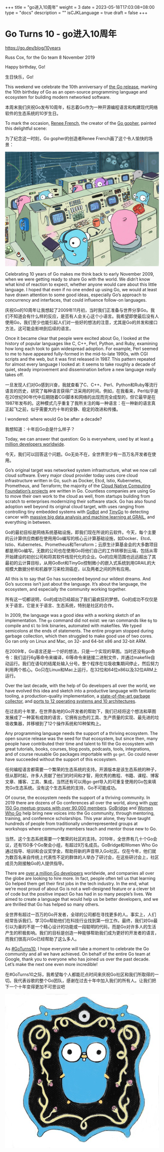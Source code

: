 +++
title = "go进入10周年"
weight = 3
date = 2023-05-18T17:03:08+08:00
type = "docs"
description = ""
isCJKLanguage = true
draft = false
+++

# Go Turns 10 - go进入10周年

https://go.dev/blog/10years

Russ Cox, for the Go team
8 November 2019

Happy birthday, Go!

生日快乐，Go!

This weekend we celebrate the 10th anniversary of [the Go release](https://opensource.googleblog.com/2009/11/hey-ho-lets-go.html), marking the 10th birthday of Go as an open-source programming language and ecosystem for building modern networked software.

本周末我们庆祝Go发布10周年，标志着Go作为一种开源编程语言和构建现代网络软件的生态系统的10岁生日。

To mark the occasion, [Renee French](https://twitter.com/reneefrench), the creator of the [Go gopher](https://blog.golang.org/gopher), painted this delightful scene:

为了纪念这一时刻，Go gopher的创造者Renee French画了这个令人愉快的场景：

[![img](GoTurns10_img/gopher10th-small.jpg)](https://go.dev/blog/10years/gopher10th-large.jpg)

Celebrating 10 years of Go makes me think back to early November 2009, when we were getting ready to share Go with the world. We didn’t know what kind of reaction to expect, whether anyone would care about this little language. I hoped that even if no one ended up using Go, we would at least have drawn attention to some good ideas, especially Go’s approach to concurrency and interfaces, that could influence follow-on languages.

庆祝Go的10周年让我想起了2009年11月初，当时我们正准备与世界分享Go。我们不知道会有什么样的反应，是否有人会关心这个小语言。我希望即使最后没有人使用Go，我们至少也能引起人们对一些好的想法的注意，尤其是Go的并发和接口方法，这可能会影响到后续的语言。

Once it became clear that people were excited about Go, I looked at the history of popular languages like C, C++, Perl, Python, and Ruby, examining how long each took to gain widespread adoption. For example, Perl seemed to me to have appeared fully-formed in the mid-to-late 1990s, with CGI scripts and the web, but it was first released in 1987. This pattern repeated for almost every language I looked at: it seems to take roughly a decade of quiet, steady improvement and dissemination before a new language really takes off.

一旦发现人们对Go感到兴奋，我就查看了C、C++、Perl、Python和Ruby等流行语言的历史，研究了每种语言获得广泛采用的时间。例如，在我看来，Perl似乎是在20世纪90年代中后期随着CGI脚本和网络的出现而完全成型的，但它最早是在1987年发布的。这种模式几乎重复了我所关注的每一种语言：在一种新的语言真正起飞之前，似乎需要大约十年的安静、稳定的改进和传播。

I wondered: where would Go be after a decade?

我想知道：十年后Go会是什么样子？

Today, we can answer that question: Go is everywhere, used by at least [a million developers worldwide](https://research.swtch.com/gophercount).

今天，我们可以回答这个问题。Go无处不在，全世界至少有一百万名开发者在使用。

Go’s original target was networked system infrastructure, what we now call cloud software. Every major cloud provider today uses core cloud infrastructure written in Go, such as Docker, Etcd, Istio, Kubernetes, Prometheus, and Terraform; the majority of the [Cloud Native Computing Foundation’s projects](https://www.cncf.io/projects/) are written in Go. Countless companies are using Go to move their own work to the cloud as well, from startups building from scratch to enterprises modernizing their software stack. Go has also found adoption well beyond its original cloud target, with uses ranging from controlling tiny embedded systems with [GoBot](https://gobot.io/) and [TinyGo](https://tinygo.org/) to detecting cancer with [massive big data analysis and machine learning at GRAIL](https://medium.com/grail-eng/bigslice-a-cluster-computing-system-for-go-7e03acd2419b), and everything in between.

Go的最初目标是网络系统基础设施，即我们现在所说的云软件。今天，每个主要的云计算供应商都在使用用Go编写的核心云计算基础设施，如Docker、Etcd、Istio、Kubernetes、Prometheus和Terraform；云原生计算基金会的大多数项目都是用Go编写。无数的公司也在使用Go将他们自己的工作转移到云端，包括从零开始建设的初创公司和将其软件栈现代化的企业。Go的应用范围也远远超出了其最初的云计算目标，从用GoBot和TinyGo控制微小的嵌入式系统到用GRAIL的大规模大数据分析和机器学习来检测癌症，以及两者之间的所有应用。

All this is to say that Go has succeeded beyond our wildest dreams. And Go’s success isn’t just about the language. It’s about the language, the ecosystem, and especially the community working together.

所有这一切都说明，Go的成功已经超出了我们最疯狂的梦想。Go的成功不仅仅是关于语言。它是关于语言、生态系统，特别是社区的合作。

In 2009, the language was a good idea with a working sketch of an implementation. The `go` command did not exist: we ran commands like `6g` to compile and `6l` to link binaries, automated with makefiles. We typed semicolons at the ends of statements. The entire program stopped during garbage collection, which then struggled to make good use of two cores. Go ran only on Linux and Mac, on 32- and 64-bit x86 and 32-bit ARM.

在2009年，Go语言还是一个好的想法，只是一个实现的草图。当时还没有go命令：我们运行6g等命令来编译，6l等命令来链接二进制文件，并通过makefile自动运行。我们在语句的结尾处输入分号。整个程序在垃圾收集期间停止，然后努力利用两个核心。Go只在Linux和Mac上运行，在32位和64位x86以及32位ARM上运行。

Over the last decade, with the help of Go developers all over the world, we have evolved this idea and sketch into a productive language with fantastic tooling, a production-quality implementation, a [state-of-the-art garbage collector](https://blog.golang.org/ismmkeynote), and [ports to 12 operating systems and 10 architectures](https://go.dev/doc/install/source#introduction).

在过去的十年里，在世界各地的Go开发者的帮助下，我们已经将这个想法和草图发展成了一种富有成效的语言，它拥有出色的工具、生产质量的实现、最先进的垃圾收集器，并移植到了12个操作系统和10种架构上。

Any programming language needs the support of a thriving ecosystem. The open source release was the seed for that ecosystem, but since then, many people have contributed their time and talent to fill the Go ecosystem with great tutorials, books, courses, blog posts, podcasts, tools, integrations, and of course reusable Go packages importable with `go` `get`. Go could never have succeeded without the support of this ecosystem.

任何编程语言都需要一个繁荣的生态系统的支持。开源版本是该生态系统的种子，但从那时起，许多人贡献了他们的时间和才智，用优秀的教程、书籍、课程、博客文章、播客、工具、集成，当然还有可以用go get导入的可重复使用的Go包来填充Go生态系统。没有这个生态系统的支持，Go不可能成功。

Of course, the ecosystem needs the support of a thriving community. In 2019 there are dozens of Go conferences all over the world, along with [over 150 Go meetup groups with over 90,000 members](https://www.meetup.com/pro/go). [GoBridge](https://golangbridge.org/) and [Women Who Go](https://medium.com/@carolynvs/www-loves-gobridge-ccb26309f667) help bring new voices into the Go community, through mentoring, training, and conference scholarships. This year alone, they have taught hundreds of people from traditionally underrepresented groups at workshops where community members teach and mentor those new to Go.

当然，这个生态系统需要一个繁荣的社区的支持。2019年，全世界有几十个Go会议，还有150多个Go聚会小组，有超过9万名成员。GoBridge和Women Who Go通过指导、培训和会议奖学金，帮助将新的声音带入Go社区。仅在今年，他们就为数百名来自传统上代表性不足的群体的人举办了研讨会，在这些研讨会上，社区成员为刚接触Go的人提供指导。

There are [over a million Go developers](https://research.swtch.com/gophercount) worldwide, and companies all over the globe are looking to hire more. In fact, people often tell us that learning Go helped them get their first jobs in the tech industry. In the end, what we’re most proud of about Go is not a well-designed feature or a clever bit of code but the positive impact Go has had in so many people’s lives. We aimed to create a language that would help us be better developers, and we are thrilled that Go has helped so many others.

全世界有超过一百万的Go开发者，全球的公司都在寻找更多的人。事实上，人们经常告诉我们，学习Go帮助他们在科技行业找到第一份工作。最终，我们对Go最引以为豪的不是一个精心设计的功能或一段聪明的代码，而是Go对许多人的生活产生的积极影响。我们的目标是创造一种能够帮助我们成为更好的开发者的语言，而我们很高兴Go已经帮助了这么多人。

As [#GoTurns10](https://twitter.com/search?q=%23GoTurns10), I hope everyone will take a moment to celebrate the Go community and all we have achieved. On behalf of the entire Go team at Google, thank you to everyone who has joined us over the past decade. Let’s make the next one even more incredible!

在#GoTurns10之际，我希望每个人都能花点时间来庆祝Go社区和我们所取得的一切。我代表谷歌的整个Go团队，感谢在过去十年中加入我们的所有人。让我们把下一个十年变得更加不可思议吧

[![img](GoTurns10_img/gopher10th-pin-small.jpg)](https://go.dev/blog/10years/gopher10th-pin-large.jpg)
